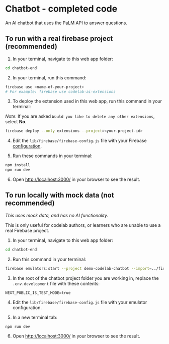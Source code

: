 # Chatbot - completed code

An AI chatbot that uses the PaLM API to answer questions.

## To run with a real firebase project (recommended)

1. In your terminal, navigate to this web app folder:

```sh
cd chatbot-end
```

2. In your terminal, run this command:

```sh
firebase use <name-of-your-project>
# For example: firebase use codelab-ai-extensions
```

3. To deploy the extension used in this web app, run this command in your terminal:

_Note_: If you are asked `Would you like to delete any other extensions`, select **No**.

```sh
firebase deploy --only extensions --project=<your-project-id>
```

4. Edit the `lib/firebase/firebase-config.js` file with your Firebase [configuration](https://console.firebase.google.com/u/0/project/_/settings/general).

5. Run these commands in your terminal:

```sh
npm install
npm run dev
```

6. Open [http://localhost:3000/](http://localhost:3000/) in your browser to see the result.

## To run locally with mock data (not recommended)

_This uses mock data, and has no AI functionality._

This is only useful for codelab authors, or learners who are unable to use a real Firebase project.

1. In your terminal, navigate to this web app folder:

```sh
cd chatbot-end
```

2. Run this command in your terminal:

```sh
firebase emulators:start --project demo-codelab-chatbot --import=../firestore-export/
```

3. In the root of the chatbot project folder you are working in, replace the `.env.development` file with these contents:

```
NEXT_PUBLIC_IS_TEST_MODE=true
```

4. Edit the `lib/firebase/firebase-config.js` file with your emulator configuration.

5. In a new terminal tab:

```sh
npm run dev
```

6. Open [http://localhost:3000/](http://localhost:3000/) in your browser to see the result.
